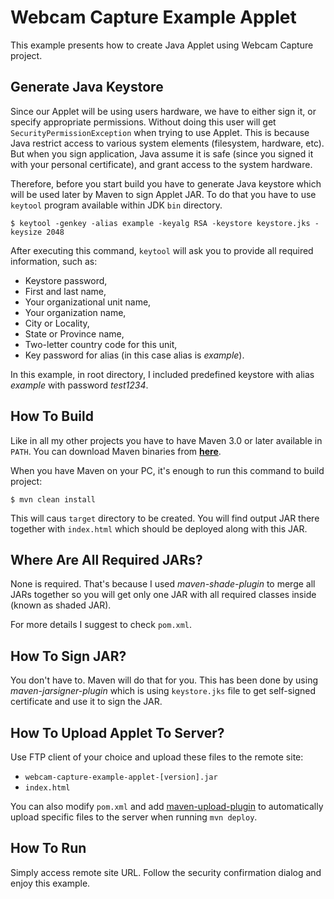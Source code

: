 # Webcam Capture Example Applet

This example presents how to create Java Applet using Webcam Capture project.

## Generate Java Keystore

Since our Applet will be using users hardware, we have to either sign it, or 
specify appropriate permissions. Without doing this user will get ```SecurityPermissionException```
when trying to use Applet. This is because Java restrict access to various system elements 
(filesystem, hardware, etc). But when you sign application, Java assume it is safe (since 
you signed it with your personal certificate), and grant access to the system hardware. 

Therefore, before you start build you have to generate Java keystore which will be used
later by Maven to sign Applet JAR. To do that you have to use ```keytool``` program 
available within JDK ```bin``` directory.

```
$ keytool -genkey -alias example -keyalg RSA -keystore keystore.jks -keysize 2048
```

After executing this command, ```keytool``` will ask you to provide all required information,
such as:

* Keystore password,
* First and last name,
* Your organizational unit name,
* Your organization name,
* City or Locality,
* State or Province name,
* Two-letter country code for this unit,
* Key password for alias (in this case alias is _example_).

In this example, in root directory, I included predefined keystore with alias
_example_ with password _test1234_.

## How To Build

Like in all my other projects you have to have Maven 3.0 or later available in ```PATH```. 
You can download Maven binaries from **[here](http://maventest.apache.org/download.html)**.

When you have Maven on your PC, it's enough to run this command to build project:

```
$ mvn clean install
```

This will caus ```target``` directory to be created. You will find output JAR there together 
with ```index.html``` which should be deployed along with this JAR.

## Where Are All Required JARs?

None is required. That's because I used _maven-shade-plugin_ to merge all JARs together so 
you will get only one JAR with all required classes inside (known as shaded JAR).

For more details I suggest to check ```pom.xml```.

## How To Sign JAR?

You don't have to. Maven will do that for you. This has been done by using _maven-jarsigner-plugin_
which is using ```keystore.jks``` file to get self-signed certificate and use it to sign the JAR.

## How To Upload Applet To Server?

Use FTP client of your choice and upload these files to the remote site:

* ```webcam-capture-example-applet-[version].jar```
* ```index.html```

You can also modify ```pom.xml``` and add [maven-upload-plugin](http://docs.atlassian.com/maven-upload-plugin/1.1/usage.html)
to automatically upload specific files to the server when running ```mvn deploy```.

## How To Run

Simply access remote site URL. Follow the security confirmation dialog and enjoy 
this example.



